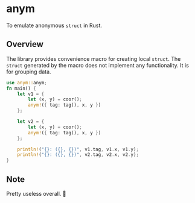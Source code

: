 # anym

To emulate anonymous `struct` in Rust.

## Overview

The library provides convenience macro for creating local `struct`. The `struct` generated by the macro does not implement any functionality. It is for grouping data.

```rust
use anym::anym;
fn main() {
    let v1 = {
        let (x, y) = coor();
        anym!({ tag: tag(), x, y })
    };

    let v2 = {
        let (x, y) = coor();
        anym!({ tag: tag(), x, y })
    };

    println!("{}: ({}, {})", v1.tag, v1.x, v1.y);
    println!("{}: ({}, {})", v2.tag, v2.x, v2.y);
}
```

## Note

Pretty useless overall. 🤣
